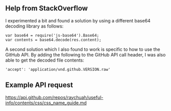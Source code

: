 ## Help from StackOverflow

I experimented a bit and found a solution by using a different base64 decoding library as follows:

``` var base64 = require('js-base64').Base64; ```    
``` var contents = base64.decode(res.content); ```

A second solution which I also found to work is specific to how to use the GitHub API. By adding the following to the GitHub API call header, I was also able to get the decoded file contents:

```'accept': 'application/vnd.github.VERSION.raw'```


## Example API request

https://api.github.com/repos/raychuah/useful-info/contents/css/css_name_guide.md
